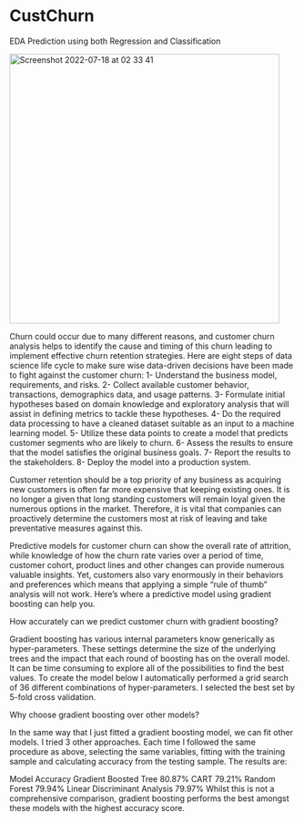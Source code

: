 # CustChurn

EDA
Prediction using both Regression and Classification

<img width="474" alt="Screenshot 2022-07-18 at 02 33 41" src="https://user-images.githubusercontent.com/100385953/179431211-5f38f17b-946f-4899-9b70-b135697f3b28.png">


Churn could occur due to many different reasons, and customer churn analysis helps to identify the cause and timing of this churn leading to implement effective churn retention strategies.
Here are eight steps of data science life cycle to make sure wise data-driven decisions have been made to fight against the customer churn:
1- Understand the business model, requirements, and risks.
2- Collect available customer behavior, transactions, demographics data, and usage patterns.
3- Formulate initial hypotheses based on domain knowledge and exploratory analysis that will assist in defining metrics to tackle these hypotheses.
4- Do the required data processing to have a cleaned dataset suitable as an input to a machine learning model.
5- Utilize these data points to create a model that predicts customer segments who are likely to churn.
6- Assess the results to ensure that the model satisfies the original business goals.
7- Report the results to the stakeholders.
8- Deploy the model into a production system.

Customer retention should be a top priority of any business as acquiring new customers is often far more expensive that keeping existing ones. It is no longer a given that long standing customers will remain loyal given the numerous options in the market. Therefore, it is vital that companies can proactively determine the customers most at risk of leaving and take preventative measures against this.

Predictive models for customer churn can show the overall rate of attrition, while knowledge of how the churn rate varies over a period of time, customer cohort, product lines and other changes can provide numerous valuable insights. Yet, customers also vary enormously in their behaviors and preferences which means that applying a simple “rule of thumb” analysis will not work. Here’s where a predictive model using gradient boosting can help you.

How accurately can we predict customer churn with gradient boosting?

Gradient boosting has various internal parameters know generically as hyper-parameters. These settings determine the size of the underlying trees and the impact that each round of boosting has on the overall model. It can be time consuming to explore all of the possibilities to find the best values. To create the model below I automatically performed a grid search of 36 different combinations of hyper-parameters. I selected the best set by 5-fold cross validation.

Why choose gradient boosting over other models?

In the same way that I just fitted a gradient boosting model, we can fit other models. I tried 3 other approaches. Each time I followed the same procedure as above, selecting the same variables, fitting with the training sample and calculating accuracy from the testing sample. The results are:

Model	Accuracy
Gradient Boosted Tree	80.87%
CART	79.21%
Random Forest	79.94%
Linear Discriminant Analysis	79.97%
Whilst this is not a comprehensive comparison, gradient boosting performs the best amongst these models with the highest accuracy score.
